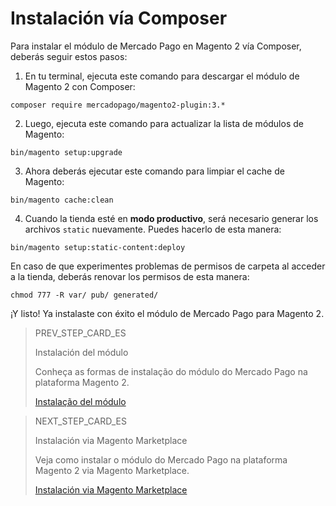 # Instalación vía Composer

Para instalar el módulo de Mercado Pago en Magento 2 vía Composer, deberás seguir estos pasos:

1. En tu terminal, ejecuta este comando para descargar el módulo de Magento 2 con Composer:

```
composer require mercadopago/magento2-plugin:3.*
```

2. Luego, ejecuta este comando para actualizar la lista de módulos de Magento:

```
bin/magento setup:upgrade
```

3. Ahora deberás ejecutar este comando para limpiar el cache de Magento:

```
bin/magento cache:clean
```

4. Cuando la tienda esté en **modo productivo**, será necesario generar los archivos `static` nuevamente. Puedes hacerlo de esta manera:

```
bin/magento setup:static-content:deploy
```

En caso de que experimentes problemas de permisos de carpeta al acceder a la tienda, deberás renovar los permisos de esta manera:

```
chmod 777 -R var/ pub/ generated/
```

¡Y listo! Ya instalaste con éxito el módulo de Mercado Pago para Magento 2.

> PREV_STEP_CARD_ES
>
> Instalación del módulo
>
> Conheça as formas de instalação do módulo do Mercado Pago na plataforma Magento 2.
>
> [Instalação del módulo](/developers/es/docs/magento-two/installation)

> NEXT_STEP_CARD_ES
>
> Instalación via Magento Marketplace
>
> Veja como instalar o módulo do Mercado Pago na plataforma Magento 2 via Magento Marketplace.
>
> [Instalación via Magento Marketplace](/developers/es/docs/magento-two/installation/magento-marketplace)